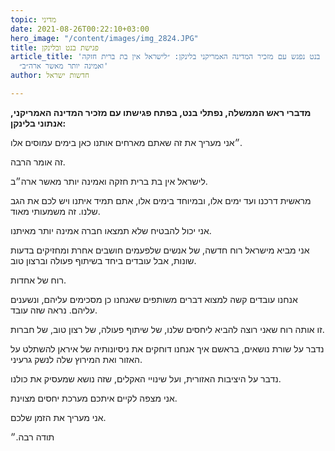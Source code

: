```yaml
---
topic: מדיני
date: 2021-08-26T00:22:10+03:00
hero_image: "/content/images/img_2824.JPG"
title: פגישת בנט ובלינקן
article_title: 'בנט נפגש עם מזכיר המדינה האמריקני בלינקן: ״לישראל אין בת ברית חזקה
  ואמינה יותר מאשר ארה״ב״'
author: חדשות ישראל

---
```

**מדברי ראש הממשלה, נפתלי בנט, בפתח פגישתו עם מזכיר המדינה האמריקני, אנתוני בלינקן:**

״אני מעריך את זה שאתם מארחים אותנו כאן בימים עמוסים אלו.

זה אומר הרבה.

לישראל אין בת ברית חזקה ואמינה יותר מאשר ארה״ב.

מראשית דרכנו ועד ימים אלו, ובמיוחד בימים אלו, אתם תמיד איתנו ויש לכם את הגב שלנו. זה משמעותי מאוד.

אני יכול להבטיח שלא תמצאו חברה אמינה יותר מאיתנו.

אני מביא מישראל רוח חדשה, של אנשים שלפעמים חושבים אחרת ומחזיקים בדעות שונות, אבל עובדים ביחד בשיתוף פעולה וברצון טוב.

רוח של אחדות.

אנחנו עובדים קשה למצוא דברים משותפים שאנחנו כן מסכימים עליהם, ונשענים עליהם. נראה שזה עובד.

זו אותה רוח שאני רוצה להביא ליחסים שלנו, של שיתוף פעולה, של רצון טוב, של חברות.

נדבר על שורת נושאים, בראשם איך אנחנו דוחקים את ניסיונותיה של איראן להשתלט על האזור ואת המירוץ שלה לנשק גרעיני.

נדבר על היציבות האזורית, ועל שינויי האקלים, שזה נושא שמעסיק את כולנו.

אני מצפה לקיים איתכם מערכת יחסים מצוינת.

אני מעריך את הזמן שלכם.

תודה רבה.״